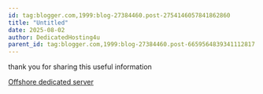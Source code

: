 ```yaml
---
id: tag:blogger.com,1999:blog-27384460.post-2754146057841862860
title: "Untitled"
date: 2025-08-02
author: DedicatedHosting4u
parent_id: tag:blogger.com,1999:blog-27384460.post-6659564839341112817
---
```


thank you for sharing this useful information

[Offshore dedicated server](https://www.dedicatedhosting4u.com/)